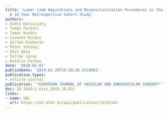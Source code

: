 ```yaml
---
title: 'Lower Limb Amputations and Revascularisation Procedures in the Hungarian Population:
  A 14 Year Retrospective Cohort Study'
authors:
- Endre Kolossváry
- Tamás Ferenci
- Tamás Kováts
- Levente Kovács
- Zoltán Szeberin
- Péter Sótonyi
- Edit Dósa
- Zoltán Járai
- Katalin Farkas
date: '2020-01-01'
publishDate: '2024-01-29T15:58:20.151490Z'
publication_types:
- article-journal
publication: '*EUROPEAN JOURNAL OF VASCULAR AND ENDOVASCULAR SURGERY*'
doi: 10.1016/j.ejvs.2019.10.021
links:
- name: URL
  url: https://m2.mtmt.hu/api/publication/31122141
---
```

